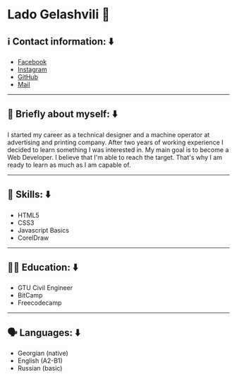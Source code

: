 # Lado Gelashvili 👋

##  ℹ️ Contact information: ⬇️

 - [Facebook](brokenLink)  
 - [Instagram](brokenLink)  
 - [GitHub](https://github.com/LGellson)  
 - [Mail](lado@example.com)  

***

## 📖 Briefly about myself: ⬇️

I started my career as a technical designer and a machine operator at advertising and printing company. After two years of working experience I decided to learn something I was interested in. My main goal is to become a Web Developer. I believe that I'm able to reach the target. That's why I am ready to learn as much as I am capable of.

***

## 🤹 Skills: ⬇️

- HTML5  
- CSS3  
- Javascript Basics  
- CorelDraw  

***

## 🧑‍🎓 Education: ⬇️

- GTU Civil Engineer  
- BitCamp  
- Freecodecamp  

***

## 🗣️ Languages: ⬇️

- Georgian (native)  
- English (A2-B1)  
- Russian (basic)